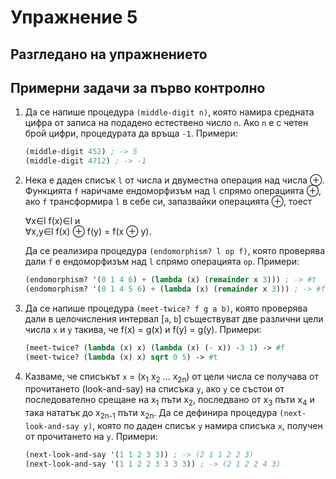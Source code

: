 Упражнение 5
============

Разгледано на упражнението
--------------------------

Примерни задачи за първо контролно
----------------------------------

1. Да се напише процедура `(middle-digit n)`, която намира средната цифра от
записа на подадено естествено число `n`. Ако `n` е с четен брой цифри,
процедурата да връща `-1`. Примери:

   ```scheme
   (middle-digit 452) ; -> 5
   (middle-digit 4712) ; -> -1
   ```

2. Нека е даден списък `l` от числа и двуместна операция над числа ⊕. Функцията
`f` наричаме ендоморфизъм над `l` спрямо операцията ⊕, ако `f` трансформира `l`
в себе си, запазвайки операцията ⊕, тоест

   ∀x∈l f(x)∈l и\
   ∀x,y∈l f(x) ⊕ f(y) = f(x ⊕ y).

   Да се реализира процедура `(endomorphism? l op f)`, която проверява дали `f`
   е ендоморфизъм над `l` спрямо операцията `op`. Примери:
   ```scheme
   (endomorphism? '(0 1 4 6) + (lambda (x) (remainder x 3))) ; -> #t
   (endomorphism? '(0 1 4 5 6) + (lambda (x) (remainder x 3))) ; -> #f
   ```

3. Да се напише процедура `(meet-twice? f g a b)`, която проверява дали в
целочисления интервал [`a`, `b`] съществуват две различни цели числа `x` и `y`
такива, че f(x) = g(x) и f(y) = g(y). Примери:

   ```scheme
   (meet-twice? (lambda (x) x) (lambda (x) (- x)) -3 1) -> #f
   (meet-twice? (lambda (x) x) sqrt 0 5) -> #t
   ```

4. Казваме, че списъкът `x` = (x<sub>1</sub> x<sub>2</sub> … x<sub>2n</sub>) от
цели числа се получава от прочитането (look-and-say) на списъка `y`, ако `y` се
състои от последователно срещане на x<sub>1</sub> пъти x<sub>2</sub>, последвано
от x<sub>3</sub> пъти x<sub>4</sub> и така нататък до x<sub>2n-1</sub> пъти
x<sub>2n</sub>. Да се дефинира процедура `(next-look-and-say y)`, която по даден
списък `y` намира списъка `x`, получен от прочитането на `y`. Примери:

   ```scheme
   (next-look-and-say '(1 1 2 3 3)) ; -> (2 1 1 2 2 3)
   (next-look-and-say '(1 1 2 2 3 3 3 3)) ; -> (2 1 2 2 4 3)
   ```
